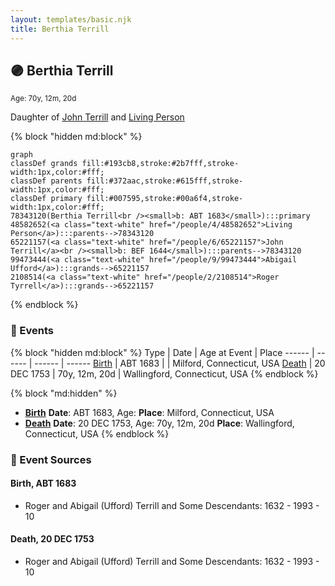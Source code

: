 ```yaml
---
layout: templates/basic.njk
title: Berthia Terrill
---
```

## 🟣 Berthia Terrill
<small>Age: 70y, 12m, 20d</small>

Daughter of [John Terrill](/people/6/65221157) and [Living Person](/people/4/48582652)

{% block "hidden md:block" %}
```mermaid
graph
classDef grands fill:#193cb8,stroke:#2b7fff,stroke-width:1px,color:#fff;
classDef parents fill:#372aac,stroke:#615fff,stroke-width:1px,color:#fff;
classDef primary fill:#007595,stroke:#00a6f4,stroke-width:1px,color:#fff;
78343120(Berthia Terrill<br /><small>b: ABT 1683</small>):::primary
48582652(<a class="text-white" href="/people/4/48582652">Living Person</a>):::parents-->78343120
65221157(<a class="text-white" href="/people/6/65221157">John Terrill</a><br /><small>b: BEF 1644</small>):::parents-->78343120
99473444(<a class="text-white" href="/people/9/99473444">Abigail Ufford</a>):::grands-->65221157
2108514(<a class="text-white" href="/people/2/2108514">Roger Tyrrell</a>):::grands-->65221157
```
{% endblock %}

### 📆 Events

{% block "hidden md:block" %}
Type | Date | Age at Event | Place
------ | ------ | ------ | ------
[Birth](#event-event-2) | ABT 1683 |  | Milford, Connecticut, USA
[Death](#event-event-3) | 20 DEC 1753 | 70y, 12m, 20d | Wallingford, Connecticut, USA
{% endblock %}

{% block "md:hidden" %}
- **[Birth](#event-event-2)**
**Date**: ABT 1683, Age:
**Place**: Milford, Connecticut, USA
- **[Death](#event-event-3)**
**Date**: 20 DEC 1753, Age: 70y, 12m, 20d
**Place**: Wallingford, Connecticut, USA
{% endblock %}

### 📰 Event Sources

#### <a id="event-event-2"></a> Birth, ABT 1683
* Roger and Abigail (Ufford) Terrill and Some Descendants: 1632 - 1993  - 10

#### <a id="event-event-3"></a> Death, 20 DEC 1753
* Roger and Abigail (Ufford) Terrill and Some Descendants: 1632 - 1993  - 10